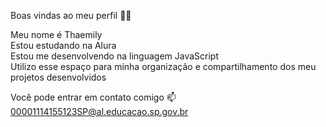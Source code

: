 Boas vindas ao meu perfil 💙💙 

Meu nome é Thaemily  
Estou estudando na Alura  
Estou me desenvolvendo na linguagem JavaScript  
Utilizo esse espaço para minha organização e compartilhamento dos meu projetos desenvolvidos  

Você pode entrar em contato comigo 📫
00001114155123SP@al.educacao.sp.gov.br
